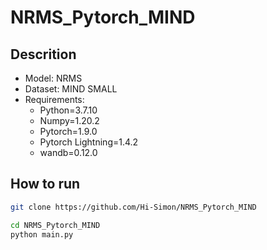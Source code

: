 # NRMS_Pytorch_MIND
 
## Descrition
- Model: NRMS
- Dataset: MIND SMALL
- Requirements:
    - Python=3.7.10
    - Numpy=1.20.2
    - Pytorch=1.9.0
    - Pytorch Lightning=1.4.2
    - wandb=0.12.0
    
## How to run
```bash
git clone https://github.com/Hi-Simon/NRMS_Pytorch_MIND

cd NRMS_Pytorch_MIND
python main.py
```
